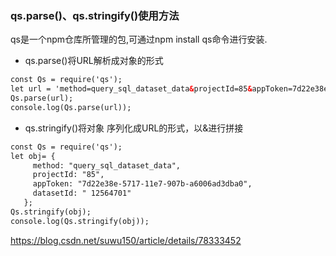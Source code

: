 
### qs.parse()、qs.stringify()使用方法
qs是一个npm仓库所管理的包,可通过npm install qs命令进行安装.
- qs.parse()将URL解析成对象的形式
```html
const Qs = require('qs');
let url = 'method=query_sql_dataset_data&projectId=85&appToken=7d22e38e-5717-11e7-907b-a6006ad3dba0';
Qs.parse(url);
console.log(Qs.parse(url));
```
- qs.stringify()将对象 序列化成URL的形式，以&进行拼接
```html
const Qs = require('qs');
let obj= {
     method: "query_sql_dataset_data",
     projectId: "85",
     appToken: "7d22e38e-5717-11e7-907b-a6006ad3dba0",
     datasetId: " 12564701"
   };
Qs.stringify(obj);
console.log(Qs.stringify(obj));
```
https://blog.csdn.net/suwu150/article/details/78333452
